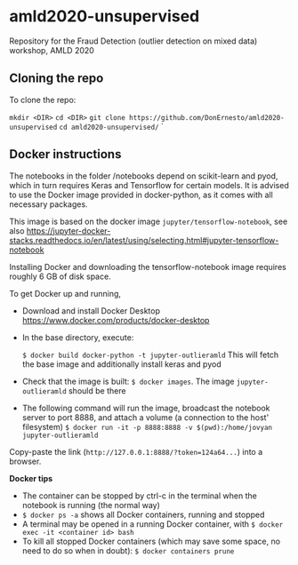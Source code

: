 # amld2020-unsupervised
Repository for the Fraud Detection (outlier detection on mixed data) workshop, AMLD 2020  

## Cloning the repo
To clone the repo:

`mkdir <DIR>`
`cd <DIR>`
`git clone https://github.com/DonErnesto/amld2020-unsupervised`
`cd amld2020-unsupervised/`
`


## Docker instructions
The notebooks in the folder /notebooks depend on scikit-learn and pyod, which in turn requires Keras and Tensorflow for certain models. It is advised to use the Docker image provided in docker-python, as it comes with all necessary packages.

This image is based on the docker image `jupyter/tensorflow-notebook`,
see also https://jupyter-docker-stacks.readthedocs.io/en/latest/using/selecting.html#jupyter-tensorflow-notebook


Installing Docker and downloading the tensorflow-notebook image requires roughly 6 GB of disk space.


To get Docker up and running,
- Download and install Docker Desktop https://www.docker.com/products/docker-desktop
- In the base directory, execute:

    `$ docker build docker-python -t jupyter-outlieramld`
    This will fetch the base image and additionally install keras and pyod
- Check that the image is built:
    `$ docker images`. The image `jupyter-outlieramld` should be there
- The following command will run the image, broadcast the notebook server to port 8888, and attach a volume (a connection to the host' filesystem)
    `$ docker run -it -p 8888:8888 -v $(pwd):/home/jovyan jupyter-outlieramld`

Copy-paste the link (`http://127.0.0.1:8888/?token=124a64...`) into a browser.

**Docker tips**
- The container can be stopped by ctrl-c in the terminal when the notebook is running (the normal way)
- `$ docker ps -a` shows all Docker containers, running and stopped
- A terminal may be opened in a running Docker container, with `$ docker exec -it <container id> bash`
- To kill all stopped Docker containers (which may save some space, no need to do so when in doubt):
`$ docker containers prune`
